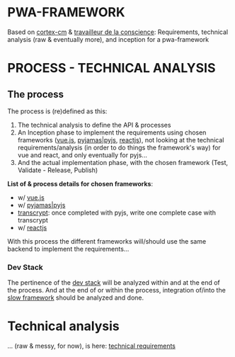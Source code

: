 PWA-FRAMEWORK
=============
Based on <a href="https://bit.ly/cortex-cm" target="_blank">cortex-cm</a> &amp; <a href="bit.ly/travailleur-de-la-conscience" target="_blank">travailleur de la conscience</a>: Requirements, technical analysis (raw &amp; eventually more), and inception for a pwa-framework



PROCESS - TECHNICAL ANALYSIS
============================

## The process
The process is (re)defined as this:
1.  The technical analysis to define the API & processes
2.  An Inception phase to implement the requirements using chosen frameworks ([vue.js], [pyjamas|pyjs][pyjs], [reactjs]), not looking at the technical requirements/analysis (in order to do things the framework's way) for vue and react, and only eventually for pyjs...
3.  And the actual implementation phase, with the chosen framework (Test, Validate - Release, Publish)

**List of & process details for chosen frameworks**:
-   w/ [vue.js]
-   w/ [pyjamas|pyjs][pyjs]
-   [transcrypt]\: once completed with pyjs, write one complete case with transcrypt
-   w/ [reactjs]

With this process the different frameworks will/should use the same backend to implement the requirements...

### Dev Stack
The pertinence of the [dev stack] will be analyzed within and at the end of the process.
And at the end of or within the process, integration of/into the [slow framework][dev stack] should be analyzed and done.




# Technical analysis
 ... (raw &amp; messy, for now), is here: [technical requirements]


[technical requirements]: https://raw.githubusercontent.com/molhokwai/pwa-framework/master/technical.md
[dev stack]: https://raw.githubusercontent.com/molhokwai/pwa-framework/master/dev-stack.md
[vue.js]: http://vuejs.org/
[vuejs]: http://vuejs.org/
[pyjs]: http://pyjs.org/
[py.js]: http://pyjs.org/
[reactjs]: http://reactjs.org/
[transcrypt]: http://transcrypt.org/
